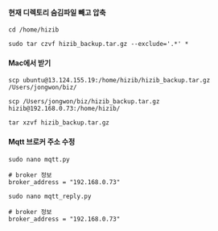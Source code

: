 #### 현재 디렉토리 숨김파일 빼고 압축
```less
cd /home/hizib

sudo tar czvf hizib_backup.tar.gz --exclude='.*' *
```

#### Mac에서 받기
```less
scp ubuntu@13.124.155.19:/home/hizib/hizib_backup.tar.gz /Users/jongwon/biz/

scp /Users/jongwon/biz/hizib_backup.tar.gz hizib@192.168.0.73:/home/hizib/

tar xzvf hizib_backup.tar.gz
```

#### Mqtt 브로커 주소 수정
```less
sudo nano mqtt.py 

# broker 정보
broker_address = "192.168.0.73"

sudo nano mqtt_reply.py

# broker 정보
broker_address = "192.168.0.73"
```
